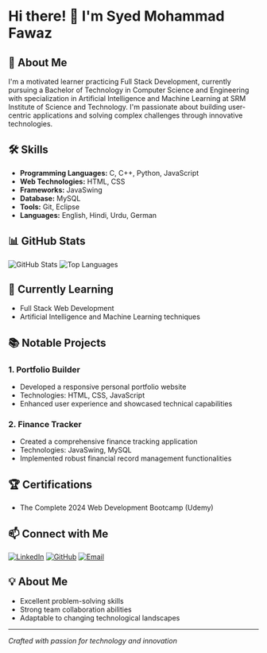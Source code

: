 # Hi there! 👋 I'm Syed Mohammad Fawaz

## 🚀 About Me
I'm a motivated learner practicing Full Stack Development, currently pursuing a Bachelor of Technology in Computer Science and Engineering with specialization in Artificial Intelligence and Machine Learning at SRM Institute of Science and Technology. I'm passionate about building user-centric applications and solving complex challenges through innovative technologies.

## 🛠️ Skills
- **Programming Languages:** C, C++, Python, JavaScript
- **Web Technologies:** HTML, CSS
- **Frameworks:** JavaSwing
- **Database:** MySQL
- **Tools:** Git, Eclipse
- **Languages:** English, Hindi, Urdu, German

## 📊 GitHub Stats
![GitHub Stats](https://github-readme-stats.vercel.app/api?username=SMFawaz24&show_icons=true&theme=radical)
![Top Languages](https://github-readme-stats.vercel.app/api/top-langs/?username=SMFawaz24&layout=compact)

## 🌱 Currently Learning
- Full Stack Web Development
- Artificial Intelligence and Machine Learning techniques

## 📚 Notable Projects
### 1. Portfolio Builder
- Developed a responsive personal portfolio website
- Technologies: HTML, CSS, JavaScript
- Enhanced user experience and showcased technical capabilities

### 2. Finance Tracker
- Created a comprehensive finance tracking application
- Technologies: JavaSwing, MySQL
- Implemented robust financial record management functionalities

## 🏆 Certifications
- The Complete 2024 Web Development Bootcamp (Udemy)

## 📫 Connect with Me
[![LinkedIn](https://img.shields.io/badge/LinkedIn-0077B5?style=for-the-badge&logo=linkedin&logoColor=white)](https://www.linkedin.com/in/syed-mohammad-fawaz)
[![GitHub](https://img.shields.io/badge/GitHub-181717?style=for-the-badge&logo=github&logoColor=white)](https://github.com/SMFawaz24)
[![Email](https://img.shields.io/badge/Email-D14836?style=for-the-badge&logo=gmail&logoColor=white)](mailto:syedmdfawaz@gmail.com)

## 💡 About Me
- Excellent problem-solving skills
- Strong team collaboration abilities
- Adaptable to changing technological landscapes

---
*Crafted with passion for technology and innovation*
